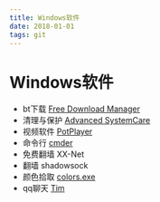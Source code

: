 ```yaml
---
title: Windows软件
date: 2018-01-01
tags: git
---
```


# Windows软件

* bt下载 [Free Download Manager](https://www.freedownloadmanager.org/)
* 清理与保护 [Advanced SystemCare](http://www.advancedsystemcare.cn/)
* 视频软件 [PotPlayer](http://potplayer.daum.net/?lang=zh_CN)
* 命令行 [cmder](http://cmder.net/)
* 免费翻墙 XX-Net
* 翻墙 shadowsock
* 颜色拾取 [colors.exe](https://www.cr173.com/soft/69027.html)
* qq聊天 [Tim](http://office.qq.com/)